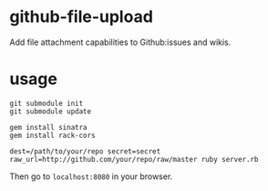 github-file-upload
==================

Add file attachment capabilities to Github:issues and wikis.

# usage

    git submodule init
    git submodule update

    gem install sinatra
    gem install rack-cors

    dest=/path/to/your/repo secret=secret raw_url=http://github.com/your/repo/raw/master ruby server.rb

Then go to `localhost:8080` in your browser.
